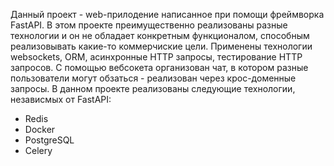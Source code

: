 Данный проект - web-прилодение написанное при помощи фреймворка FastAPI.
В этом проекте преимущественно реализованы разные технологии и он не обладает конкретным функционалом, способным реализовывать какие-то коммерчиские цели. 
Применены технологии websockets, ORM, асинхронные HTTP запросы, тестирование HTTP запросов.
С помощью вебсокета организован чат, в котором разные пользователи могут обзаться - реализован через крос-доменные запросы.
В данном проекте реализованы следующие технологии, независмых от FastAPI:
- Redis
- Docker
- PostgreSQL
- Celery
